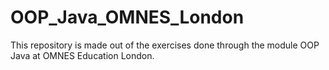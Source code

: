 # OOP_Java_OMNES_London

This repository is made out of the exercises done through the module OOP Java at OMNES Education London.
